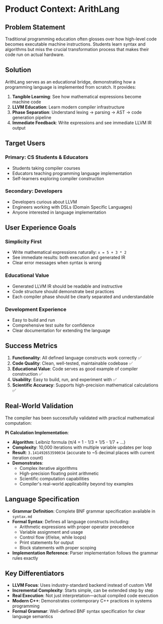 # Product Context: ArithLang

## Problem Statement
Traditional programming education often glosses over how high-level code becomes executable machine instructions. Students learn syntax and algorithms but miss the crucial transformation process that makes their code run on actual hardware.

## Solution
ArithLang serves as an educational bridge, demonstrating how a programming language is implemented from scratch. It provides:

1. **Tangible Learning**: See how mathematical expressions become machine code
2. **LLVM Education**: Learn modern compiler infrastructure
3. **Phase Separation**: Understand lexing → parsing → AST → code generation pipeline
4. **Immediate Feedback**: Write expressions and see immediate LLVM IR output

## Target Users

### Primary: CS Students & Educators
- Students taking compiler courses
- Educators teaching programming language implementation
- Self-learners exploring compiler construction

### Secondary: Developers
- Developers curious about LLVM
- Engineers working with DSLs (Domain Specific Languages)
- Anyone interested in language implementation

## User Experience Goals

### Simplicity First
- Write mathematical expressions naturally: `x = 5 + 3 * 2`
- See immediate results: both execution and generated IR
- Clear error messages when syntax is wrong

### Educational Value
- Generated LLVM IR should be readable and instructive
- Code structure should demonstrate best practices
- Each compiler phase should be clearly separated and understandable

### Development Experience
- Easy to build and run
- Comprehensive test suite for confidence
- Clear documentation for extending the language

## Success Metrics
1. **Functionality**: All defined language constructs work correctly ✅
2. **Code Quality**: Clean, well-tested, maintainable codebase ✅
3. **Educational Value**: Code serves as good example of compiler construction ✅
4. **Usability**: Easy to build, run, and experiment with ✅
5. **Scientific Accuracy**: Supports high-precision mathematical calculations ✅

## Real-World Validation
The compiler has been successfully validated with practical mathematical computation:

**Pi Calculation Implementation**:
- **Algorithm**: Leibniz formula (π/4 = 1 - 1/3 + 1/5 - 1/7 + ...)
- **Complexity**: 10,000 iterations with multiple variable updates per loop
- **Result**: `3.141492653590034` (accurate to ~5 decimal places with current iteration count)
- **Demonstrates**: 
  - Complex iterative algorithms
  - High-precision floating point arithmetic
  - Scientific computation capabilities
  - Compiler's real-world applicability beyond toy examples

## Language Specification
- **Grammar Definition**: Complete BNF grammar specification available in `syntax.md`
- **Formal Syntax**: Defines all language constructs including:
  - Arithmetic expressions with proper operator precedence
  - Variable assignment and usage
  - Control flow (if/else, while loops)
  - Print statements for output
  - Block statements with proper scoping
- **Implementation Reference**: Parser implementation follows the grammar rules exactly

## Key Differentiators
- **LLVM Focus**: Uses industry-standard backend instead of custom VM
- **Incremental Complexity**: Starts simple, can be extended step by step
- **Real Execution**: Not just interpretation—actual compiled code execution
- **Modern C++**: Demonstrates contemporary C++ practices in systems programming
- **Formal Grammar**: Well-defined BNF syntax specification for clear language semantics
